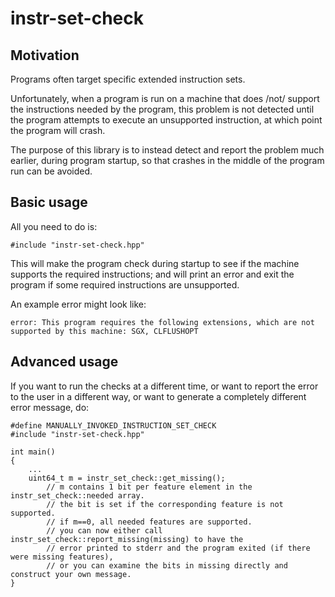# instr-set-check

## Motivation

Programs often target specific extended instruction sets.

Unfortunately, when a program is run on a machine that does /not/ support the instructions needed by the program,
this problem is not detected until the program attempts to execute an unsupported instruction, at which point the program will crash.

The purpose of this library is to instead detect and report the problem much earlier, during program startup, so that crashes in
the middle of the program run can be avoided.

## Basic usage

All you need to do is:

    #include "instr-set-check.hpp"

This will make the program check during startup to see if the machine supports the required instructions;
and will print an error and exit the program if some required instructions are unsupported.

An example error might look like:

    error: This program requires the following extensions, which are not supported by this machine: SGX, CLFLUSHOPT

## Advanced usage

If you want to run the checks at a different time, or want to report the error to the user in a different way, or want to generate a completely different error message, do:

    #define MANUALLY_INVOKED_INSTRUCTION_SET_CHECK
    #include "instr-set-check.hpp"

    int main()
    {
        ...
        uint64_t m = instr_set_check::get_missing();
            // m contains 1 bit per feature element in the instr_set_check::needed array.
            // the bit is set if the corresponding feature is not supported.
            // if m==0, all needed features are supported.
            // you can now either call instr_set_check::report_missing(missing) to have the
            // error printed to stderr and the program exited (if there were missing features),
            // or you can examine the bits in missing directly and construct your own message.
    }
